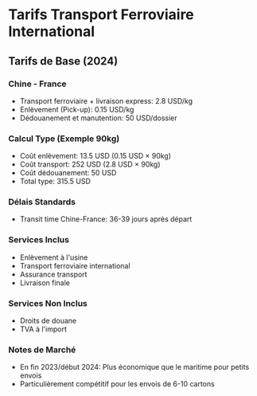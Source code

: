 # Tarifs Transport Ferroviaire International

## Tarifs de Base (2024)

### Chine - France
- Transport ferroviaire + livraison express: 2.8 USD/kg
- Enlèvement (Pick-up): 0.15 USD/kg
- Dédouanement et manutention: 50 USD/dossier

### Calcul Type (Exemple 90kg)
- Coût enlèvement: 13.5 USD (0.15 USD × 90kg)
- Coût transport: 252 USD (2.8 USD × 90kg)
- Coût dédouanement: 50 USD
- Total type: 315.5 USD

### Délais Standards
- Transit time Chine-France: 36-39 jours après départ

### Services Inclus
- Enlèvement à l'usine
- Transport ferroviaire international
- Assurance transport
- Livraison finale

### Services Non Inclus
- Droits de douane
- TVA à l'import

### Notes de Marché
- En fin 2023/début 2024: Plus économique que le maritime pour petits envois
- Particulièrement compétitif pour les envois de 6-10 cartons